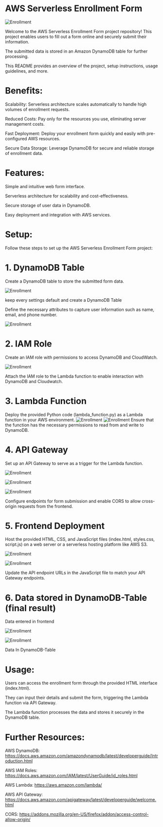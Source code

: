 # AWS Serverless Enrollment Form

![Enrollment](enrollment.png)

Welcome to the AWS Serverless Enrollment Form project repository! This project enables users to fill out a form online and securely submit their information. 

The submitted data is stored in an Amazon DynamoDB table for further processing. 

This README provides an overview of the project, setup instructions, usage guidelines, and more.

# Benefits:

Scalability: Serverless architecture scales automatically to handle high volumes of enrollment requests.

Reduced Costs: Pay only for the resources you use, eliminating server management costs.

Fast Deployment: Deploy your enrollment form quickly and easily with pre-configured AWS resources.

Secure Data Storage: Leverage DynamoDB for secure and reliable storage of enrollment data.

# Features:
Simple and intuitive web form interface.

Serverless architecture for scalability and cost-effectiveness.

Secure storage of user data in DynamoDB.

Easy deployment and integration with AWS services.

# Setup:

Follow these steps to set up the AWS Serverless Enrollment Form project:

# 1. DynamoDB Table
Create a DynamoDB table to store the submitted form data. 

![Enrollment](Creating_Dynamodb.png)

keep every settings default and create a DynamoDB Table

Define the necessary attributes to capture user information such as name, email, and phone number.

![Enrollment](Dynamo-att.png)

# 2. IAM Role
Create an IAM role with permissions to access DynamoDB and CloudWatch. 

![Enrollment](IAM-Role.png)

Attach the IAM role to the Lambda function to enable interaction with DynamoDB and Cloudwatch.

# 3. Lambda Function
Deploy the provided Python code (lambda_function.py) as a Lambda function in your AWS environment. 
![Enrollment](Function.png)
![Enrollment](Lambda-permission.png)
Ensure that the function has the necessary permissions to read from and write to DynamoDB.

# 4. API Gateway
Set up an API Gateway to serve as a trigger for the Lambda function. 

![Enrollment](API.png)

![Enrollment](Lambda-trigger.png)

![Enrollment](Enable-CORS.png)

Configure endpoints for form submission and enable CORS to allow cross-origin requests from the frontend.

# 5. Frontend Deployment
Host the provided HTML, CSS, and JavaScript files (index.html, styles.css, script.js) on a web server or a serverless hosting platform like AWS S3. 

![Enrollment](frontend.png)

![Enrollment](API_ARN.png)

Update the API endpoint URLs in the JavaScript file to match your API Gateway endpoints.

# 6. Data stored in DynamoDB-Table (final result)

Data entered in frontend

![Enrollment](detais.png)

![Enrollment](Outcome.png)

Data In DynamoDB-Table

# Usage:

Users can access the enrollment form through the provided HTML interface (index.html). 

They can input their details and submit the form, triggering the Lambda function via API Gateway. 

The Lambda function processes the data and stores it securely in the DynamoDB table.

# Further Resources:

AWS DynamoDB: https://docs.aws.amazon.com/amazondynamodb/latest/developerguide/Introduction.html

AWS IAM Roles: https://docs.aws.amazon.com/IAM/latest/UserGuide/id_roles.html

AWS Lambda: https://aws.amazon.com/lambda/

AWS API Gateway: https://docs.aws.amazon.com/apigateway/latest/developerguide/welcome.html

CORS: https://addons.mozilla.org/en-US/firefox/addon/access-control-allow-origin/

